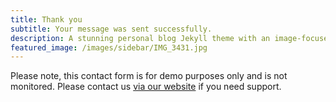 ```yaml
---
title: Thank you
subtitle: Your message was sent successfully.
description: A stunning personal blog Jekyll theme with an image-focused design.
featured_image: /images/sidebar/IMG_3431.jpg
---
```




Please note, this contact form is for demo purposes only and is not monitored. Please contact us [via our website](https://jekyllthemes.io) if you need support.